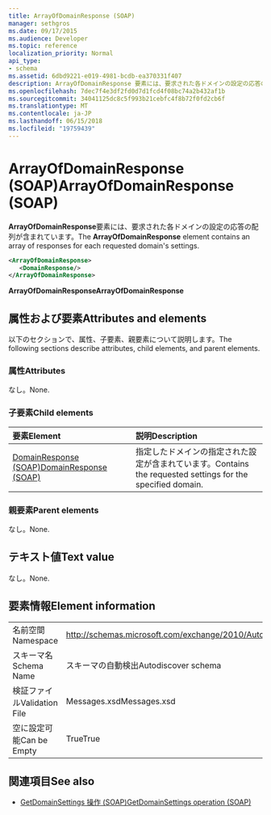```yaml
---
title: ArrayOfDomainResponse (SOAP)
manager: sethgros
ms.date: 09/17/2015
ms.audience: Developer
ms.topic: reference
localization_priority: Normal
api_type:
- schema
ms.assetid: 6dbd9221-e019-4981-bcdb-ea370331f407
description: ArrayOfDomainResponse 要素には、要求された各ドメインの設定の応答の配列が含まれています。
ms.openlocfilehash: 7dec7f4e3df2fd0d7d1fcd4f08bc74a2b432af1b
ms.sourcegitcommit: 34041125dc8c5f993b21cebfc4f8b72f0fd2cb6f
ms.translationtype: MT
ms.contentlocale: ja-JP
ms.lasthandoff: 06/15/2018
ms.locfileid: "19759439"
---
```

# <a name="arrayofdomainresponse-soap"></a><span data-ttu-id="22e04-103">ArrayOfDomainResponse (SOAP)</span><span class="sxs-lookup"><span data-stu-id="22e04-103">ArrayOfDomainResponse (SOAP)</span></span>

<span data-ttu-id="22e04-104">**ArrayOfDomainResponse**要素には、要求された各ドメインの設定の応答の配列が含まれています。</span><span class="sxs-lookup"><span data-stu-id="22e04-104">The **ArrayOfDomainResponse** element contains an array of responses for each requested domain's settings.</span></span> 
  
```XML
<ArrayOfDomainResponse>
   <DomainResponse/>
</ArrayOfDomainResponse>
```

 <span data-ttu-id="22e04-105">**ArrayOfDomainResponse**</span><span class="sxs-lookup"><span data-stu-id="22e04-105">**ArrayOfDomainResponse**</span></span>
## <a name="attributes-and-elements"></a><span data-ttu-id="22e04-106">属性および要素</span><span class="sxs-lookup"><span data-stu-id="22e04-106">Attributes and elements</span></span>

<span data-ttu-id="22e04-107">以下のセクションで、属性、子要素、親要素について説明します。</span><span class="sxs-lookup"><span data-stu-id="22e04-107">The following sections describe attributes, child elements, and parent elements.</span></span>
  
### <a name="attributes"></a><span data-ttu-id="22e04-108">属性</span><span class="sxs-lookup"><span data-stu-id="22e04-108">Attributes</span></span>

<span data-ttu-id="22e04-109">なし。</span><span class="sxs-lookup"><span data-stu-id="22e04-109">None.</span></span>
  
### <a name="child-elements"></a><span data-ttu-id="22e04-110">子要素</span><span class="sxs-lookup"><span data-stu-id="22e04-110">Child elements</span></span>

|<span data-ttu-id="22e04-111">**要素**</span><span class="sxs-lookup"><span data-stu-id="22e04-111">**Element**</span></span>|<span data-ttu-id="22e04-112">**説明**</span><span class="sxs-lookup"><span data-stu-id="22e04-112">**Description**</span></span>|
|:-----|:-----|
|[<span data-ttu-id="22e04-113">DomainResponse (SOAP)</span><span class="sxs-lookup"><span data-stu-id="22e04-113">DomainResponse (SOAP)</span></span>](domainresponse-soap.md) <br/> |<span data-ttu-id="22e04-114">指定したドメインの指定された設定が含まれています。</span><span class="sxs-lookup"><span data-stu-id="22e04-114">Contains the requested settings for the specified domain.</span></span>  <br/> |
   
### <a name="parent-elements"></a><span data-ttu-id="22e04-115">親要素</span><span class="sxs-lookup"><span data-stu-id="22e04-115">Parent elements</span></span>

<span data-ttu-id="22e04-116">なし。</span><span class="sxs-lookup"><span data-stu-id="22e04-116">None.</span></span>
  
## <a name="text-value"></a><span data-ttu-id="22e04-117">テキスト値</span><span class="sxs-lookup"><span data-stu-id="22e04-117">Text value</span></span>

<span data-ttu-id="22e04-118">なし。</span><span class="sxs-lookup"><span data-stu-id="22e04-118">None.</span></span>
  
## <a name="element-information"></a><span data-ttu-id="22e04-119">要素情報</span><span class="sxs-lookup"><span data-stu-id="22e04-119">Element information</span></span>

|||
|:-----|:-----|
|<span data-ttu-id="22e04-120">名前空間</span><span class="sxs-lookup"><span data-stu-id="22e04-120">Namespace</span></span>  <br/> |http://schemas.microsoft.com/exchange/2010/Autodiscover  <br/> |
|<span data-ttu-id="22e04-121">スキーマ名</span><span class="sxs-lookup"><span data-stu-id="22e04-121">Schema Name</span></span>  <br/> |<span data-ttu-id="22e04-122">スキーマの自動検出</span><span class="sxs-lookup"><span data-stu-id="22e04-122">Autodiscover schema</span></span>  <br/> |
|<span data-ttu-id="22e04-123">検証ファイル</span><span class="sxs-lookup"><span data-stu-id="22e04-123">Validation File</span></span>  <br/> |<span data-ttu-id="22e04-124">Messages.xsd</span><span class="sxs-lookup"><span data-stu-id="22e04-124">Messages.xsd</span></span>  <br/> |
|<span data-ttu-id="22e04-125">空に設定可能</span><span class="sxs-lookup"><span data-stu-id="22e04-125">Can be Empty</span></span>  <br/> |<span data-ttu-id="22e04-126">True</span><span class="sxs-lookup"><span data-stu-id="22e04-126">True</span></span>  <br/> |
   
## <a name="see-also"></a><span data-ttu-id="22e04-127">関連項目</span><span class="sxs-lookup"><span data-stu-id="22e04-127">See also</span></span>

- [<span data-ttu-id="22e04-128">GetDomainSettings 操作 (SOAP)</span><span class="sxs-lookup"><span data-stu-id="22e04-128">GetDomainSettings operation (SOAP)</span></span>](getdomainsettings-operation-soap.md)

